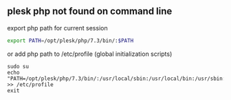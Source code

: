 ## plesk php not found on command line
export php path for current session
```bash
export PATH=/opt/plesk/php/7.3/bin/:$PATH
```
or add php path to /etc/profile (global initialization scripts)
```
sudo su
echo "PATH=/opt/plesk/php/7.3/bin/:/usr/local/sbin:/usr/local/bin:/usr/sbin:/usr/bin:/sbin:/bin:/usr/games:/usr/local/games:/snap/bin" >> /etc/profile
exit
```
